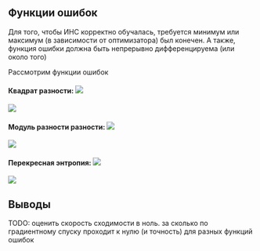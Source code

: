 ## Функции ошибок

Для того, чтобы ИНС корректно обучалась, требуется минимум или максимум (в зависимости от оптимизатора) был конечен.
А также, функция ошибки должна быть непрерывно дифференцируема (или около того)

Рассмотрим функции ошибок

#### Квадрат разности: <img src="https://latex.codecogs.com/svg.latex?e=(x-y)^2"/>

![](log/squaredDiff.gif)<br>


#### Модуль разности разности: <img src="https://latex.codecogs.com/svg.latex?e=|x-y|"/>

![](log/absDiff.gif)<br>


#### Перекресная энтропия: <img src="https://latex.codecogs.com/svg.latex?e=-X*log(Y)"/>

![](log/squaredEntropy.gif)<br>

## Выводы
TODO: оценить скорость сходимости в ноль. за сколько по градиентному спуску проходит к нулю (и точность) для разных функций ошибок 
